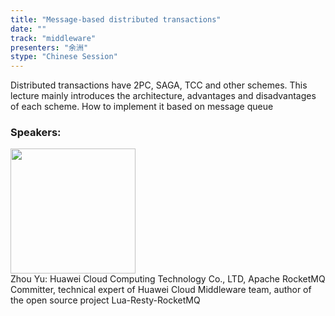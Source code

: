 ```yaml
---
title: "Message-based distributed transactions"
date: "" 
track: "middleware"
presenters: "余洲"
stype: "Chinese Session"
---
```

Distributed transactions have 2PC, SAGA, TCC and other schemes. This lecture mainly introduces the architecture, advantages and disadvantages of each scheme. How to implement it based on message queue
 ### Speakers: 
 <img src="images/speaker/1223.png" width="200" /><br>Zhou Yu: Huawei Cloud Computing Technology Co., LTD, Apache RocketMQ Committer, technical expert of Huawei Cloud Middleware team, author of the open source project Lua-Resty-RocketMQ

 
